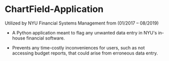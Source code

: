 # ChartField-Application

Utilized by NYU Financial Systems Management from (01/2017 – 08/2019)

- A Python application meant to flag any unwanted data entry in
NYU's in-house financial software.

- Prevents any time-costly inconveniences for users, such as not
accessing budget reports, that could arise from erroneous data entry.
